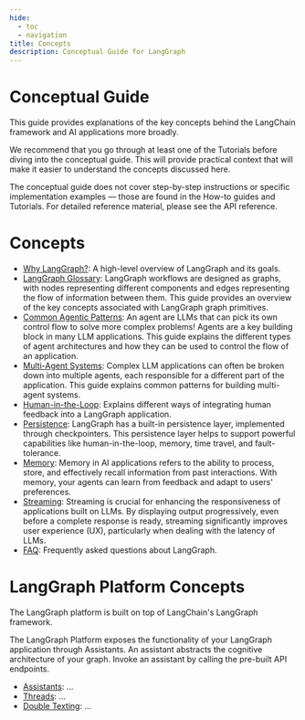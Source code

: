 ```yaml
---
hide:
  - toc
  - navigation
title: Concepts
description: Conceptual Guide for LangGraph
---
```


# Conceptual Guide

This guide provides explanations of the key concepts behind the LangChain framework and AI applications more broadly.

We recommend that you go through at least one of the Tutorials before diving into the conceptual guide. This will provide practical context that will make it easier to understand the concepts discussed here.

The conceptual guide does not cover step-by-step instructions or specific implementation examples — those are found in the How-to guides and Tutorials. For detailed reference material, please see the API reference.

# Concepts

- [Why LangGraph?](high_level.md): A high-level overview of LangGraph and its goals.
- [LangGraph Glossary](low_level.md): LangGraph workflows are designed as graphs, with nodes representing different components and edges representing the flow of information between them. This guide provides an overview of the key concepts associated with LangGraph graph primitives.
- [Common Agentic Patterns](agentic_concepts.md): An agent are LLMs that can pick its own control flow to solve more complex problems! Agents are a key building block in many LLM applications. This guide explains the different types of agent architectures and how they can be used to control the flow of an application.
- [Multi-Agent Systems](multi_agent.md): Complex LLM applications can often be broken down into multiple agents, each responsible for a different part of the application. This guide explains common patterns for building multi-agent systems.
- [Human-in-the-Loop](human_in_the_loop.md): Explains different ways of integrating human feedback into a LangGraph application.
- [Persistence](persistence.md): LangGraph has a built-in persistence layer, implemented through checkpointers. This persistence layer helps to support powerful capabilities like human-in-the-loop, memory, time travel, and fault-tolerance.
- [Memory](memory.md): Memory in AI applications refers to the ability to process, store, and effectively recall information from past interactions. With memory, your agents can learn from feedback and adapt to users' preferences.  
- [Streaming](streaming.md): Streaming is crucial for enhancing the responsiveness of applications built on LLMs. By displaying output progressively, even before a complete response is ready, streaming significantly improves user experience (UX), particularly when dealing with the latency of LLMs. 
- [FAQ](faq.md): Frequently asked questions about LangGraph.

# LangGraph Platform Concepts

The LangGraph platform is built on top of LangChain's LangGraph framework. 

The LangGraph Platform exposes the functionality of your LangGraph application through Assistants. An assistant abstracts the cognitive architecture of your graph. Invoke an assistant by calling the pre-built API endpoints.


- [Assistants](streaming.md): ...
- [Threads](streaming.md): ...
- [Double Texting](streaming.md): ...

